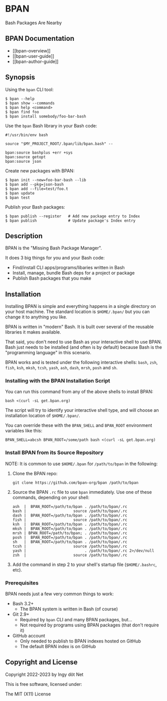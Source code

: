 BPAN
====

Bash Packages Are Nearby


## BPAN Documentation

* [[bpan-overview]]
* [[bpan-user-guide]]
* [[bpan-author-guide]]


## Synopsis

Using the `bpan` CLI tool:
```
$ bpan --help
$ bpan show --commands
$ bpan help <command>
$ bpan find foo
$ bpan install somebody/foo-bar-bash
```

Use the `bpan` Bash library in your Bash code:
```
#!/usr/bin/env bash

source "$MY_PROJECT_ROOT/.bpan/lib/bpan.bash" --

bpan:source bashplus +err +sys
bpan:source getopt
bpan:source json
```

Create new packages with BPAN:
```
$ bpan init --new=foo-bar-bash --lib
$ bpan add --pkg=json-bash
$ bpan add --file=test/foo.t
$ bpan update
$ bpan test
```

Publish your Bash packages:
```
$ bpan publish --register   # Add new package entry to Index
$ bpan publish              # Update package's Index entry
```


## Description

BPAN is the "Missing Bash Package Manager".

It does 3 big things for you and your Bash code:

* Find/install CLI apps/programs/libaries written in Bash
* Install, manage, bundle Bash deps for a project or package
* Publish Bash packages that you make


## Installation

Installing BPAN is simple and everything happens in a single directory on your
host machine.
The standard location is `$HOME/.bpan/` but you can change it to anything you
like.

BPAN is written in "modern" Bash.
It is built over several of the reusable libraries it makes available.

That said, you don't need to use Bash as your interactive shell to use BPAN.
Bash just needs to be installed (and often is by default) because Bash is the
"programming language" in this scenario.

BPAN works and is tested under the following interactive shells: `bash`, `zsh`,
`fish`, `ksh`, `mksh`, `tcsh`, `yash`, `ash`, `dash`, `mrsh`, `posh` and `sh`.


### Installing with the BPAN Installation Script

You can run this command from any of the above shells to install BPAN:

```
bash <(curl -sL get.bpan.org)
```

The script will try to identify your interactive shell type, and will choose an
installation location of `$HOME/.bpan/`.

You can override these with the `BPAN_SHELL` and `BPAN_ROOT` environment
variables like this:

```
BPAN_SHELL=abcsh BPAN_ROOT=/some/path bash <(curl -sL get.bpan.org)
```


### Install BPAN from its Source Repository

NOTE: It is common to use `$HOME/.bpan` for `/path/to/bpan` in the following:

1. Clone the BPAN repo:
   ```
   git clone https://github.com/bpan-org/bpan /path/to/bpan
   ```

2. Source the BPAN `.rc` file to use `bpan` immediately.
   Use one of these commands, depending on your shell:
   ```
   ash  |  BPAN_ROOT=/path/to/bpan . /path/to/bpan/.rc
   bash |                     source /path/to/bpan/.rc
   dash |  BPAN_ROOT=/path/to/bpan . /path/to/bpan/.rc
   fish |                     source /path/to/bpan/.rc
   ksh  |  BPAN_ROOT=/path/to/bpan . /path/to/bpan/.rc
   mksh |  BPAN_ROOT=/path/to/bpan . /path/to/bpan/.rc
   mrsh | BPAN_ROOT=/path/to/bpan; . /path/to/bpan/.rc
   posh |  BPAN_ROOT=/path/to/bpan . /path/to/bpan/.rc
   sh   |  BPAN_ROOT=/path/to/bpan . /path/to/bpan/.rc
   tcsh |                     source /path/to/bpan/.rc
   yash |                          . /path/to/bpan/.rc 2>/dev/null
   zsh  |                     source /path/to/bpan/.rc
   ```

3. Add the command in step 2 to your shell's startup file (`$HOME/.bashrc`, etc).


### Prerequisites

BPAN needs just a few very common things to work:

* Bash 3.2+
  * The BPAN system is written in Bash (of course)
* Git 2.9+
  * Required by `bpan` CLI and many BPAN packages, but...
  * Not required by programs using BPAN packages (that don't require it)
* GitHub account
  * Only needed to publish to BPAN indexes hosted on GitHub
  * The default BPAN index is on GitHub


## Copyright and License

Copyright 2022-2023 by Ingy döt Net

This is free software, licensed under:

The MIT (X11) License
